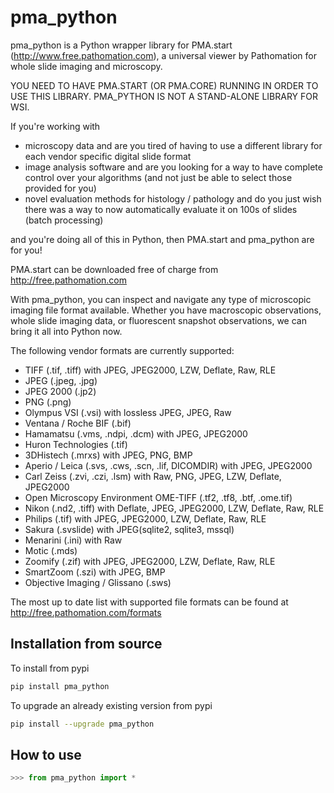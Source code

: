 # pma_python
pma_python is a Python wrapper library for PMA.start (http://www.free.pathomation.com), 
a universal viewer by Pathomation for whole slide imaging and microscopy.

YOU NEED TO HAVE PMA.START (OR PMA.CORE) RUNNING IN ORDER TO USE THIS
LIBRARY. PMA_PYTHON IS NOT A STAND-ALONE LIBRARY FOR WSI.

If you're working with

* microscopy data and are you tired of having to use a different 
library for each vendor specific digital slide format
* image analysis software and are you looking for a way to have 
complete control over your algorithms (and not just be able to 
select those provided for you)
* novel evaluation methods for histology / pathology and do you 
just wish there was a way to now automatically evaluate it on 
100s of slides (batch processing)

and you're doing all of this in Python, then PMA.start and 
pma_python are for you! 

PMA.start can be downloaded free of charge from http://free.pathomation.com

With pma_python, you can inspect and navigate any type of 
microscopic imaging file format available. Whether you have 
macroscopic observations, whole slide imaging data, or fluorescent 
snapshot observations, we can bring it all into Python now.

The following vendor formats are currently supported:

* TIFF (.tif, .tiff) with JPEG, JPEG2000, LZW, Deflate, Raw, RLE		
* JPEG (.jpeg, .jpg)
* JPEG 2000 (.jp2)
* PNG (.png)
* Olympus VSI (.vsi) with lossless JPEG, JPEG, Raw
* Ventana / Roche BIF (.bif)
* Hamamatsu (.vms, .ndpi, .dcm) with JPEG, JPEG2000
* Huron Technologies (.tif)
* 3DHistech (.mrxs) with JPEG, PNG, BMP
* Aperio / Leica (.svs, .cws, .scn, .lif, DICOMDIR) with JPEG, JPEG2000
* Carl Zeiss (.zvi, .czi, .lsm) with Raw, PNG, JPEG, LZW, Deflate, JPEG2000	
* Open Microscopy Environment OME-TIFF (.tf2, .tf8, .btf, .ome.tif)
* Nikon (.nd2, .tiff) with Deflate, JPEG, JPEG2000, LZW, Deflate, Raw, RLE	
* Philips (.tif) with JPEG, JPEG2000, LZW, Deflate, Raw, RLE		
* Sakura (.svslide) with JPEG(sqlite2, sqlite3, mssql)
* Menarini (.ini) with Raw
* Motic (.mds) 
* Zoomify (.zif) with JPEG, JPEG2000, LZW, Deflate, Raw, RLE
* SmartZoom	(.szi) with JPEG, BMP
* Objective Imaging / Glissano (.sws)

The most up to date list with supported file formats can be found at
http://free.pathomation.com/formats

## Installation from source
To install from pypi
```sh
pip install pma_python
```
To upgrade an already existing version from pypi
```sh
pip install --upgrade pma_python
```

## How to use
```python
>>> from pma_python import *
```
